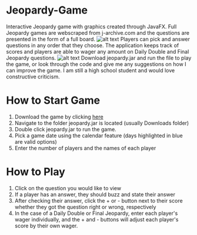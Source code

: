 # Jeopardy-Game
Interactive Jeopardy game with graphics created through JavaFX. Full Jeopardy games are webscraped from j-archive.com and the questions are presented in the form of a full board.
![alt text](https://i.imgur.com/H1Hf9zF.png)
Players can pick and answer questions in any order that they choose. The application keeps track of scores and players are able to wager any amount on Daily Double and Final Jeopardy questions. 
![alt text](https://i.imgur.com/Ap0KmO7.png)
Download jeopardy.jar and run the file to play the game, or look through the code and give me any suggestions on how I can improve the game. I am still a high school student and would love constructive criticism. 
# How to Start Game
1. Download the game by clicking [here](https://github.com/kevinhoxha/Jeopardy-Game/raw/master/jeopardy.jar)
2. Navigate to the folder jeopardy.jar is located (usually Downloads folder)
3. Double click jeopardy.jar to run the game.
4. Pick a game date using the calendar feature (days highlighted in blue are valid options)
5. Enter the number of players and the names of each player
# How to Play
1. Click on the question you would like to view
2. If a player has an answer, they should buzz and state their answer
3. After checking their answer, click the + or - button next to their score whether they got the question right or wrong, respectively
4. In the case of a Daily Double or Final Jeopardy, enter each player's wager individually, and the + and - buttons will adjust each player's score by their own wager.